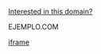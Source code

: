 [Interested in this domain?](https://mcc.godaddy.com/DomainInterest/DomainInterest.aspx?domain=QUPvNbsdykoOiVryrEU03g%3D%3D)

EJEMPLO.COM

[iframe](https://syndicatedsearch.goog/afs/ads?adsafe=low&adtest=off&psid=7621175430&pcsa=false&channel=118474&domain_name=ejemplo.com&client=dp-godaddy23_3ph_xml&r=m&rpbu=https%3A%2F%2Fejemplo.com%2Flander&type=3&uiopt=true&swp=as-drid-2759676214087214&oe=UTF-8&ie=UTF-8&fexp=21404%2C17301437%2C17301439%2C17301442%2C17301548%2C17301266%2C72717108&format=r3&nocache=1081747334467991&num=0&output=afd_ads&v=3&bsl=8&pac=0&u_his=2&u_tz=-540&dt=1747334467992&u_w=1280&u_h=1024&biw=1920&bih=100000&psw=1920&psh=100000&frm=0&uio=-&cont=relatedLinks&drt=0&jsid=caf&nfp=1&jsv=757803694&rurl=https%3A%2F%2Fejemplo.com%2Flander&referer=https%3A%2F%2Fejemplo.com%2Fmi-recurso%2522)
